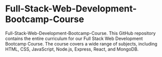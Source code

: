 # Full-Stack-Web-Development-Bootcamp-Course
Full-Stack-Web-Development-Bootcamp-Course. This GitHub repository contains the entire curriculum for our Full Stack Web Development Bootcamp Course. The course covers a wide range of subjects, including HTML, CSS, JavaScript, Node.js, Express, React, and MongoDB. 
